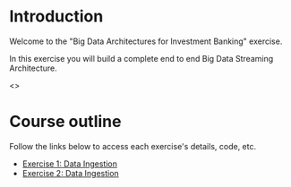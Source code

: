 # Introduction

Welcome to the "Big Data Architectures for Investment Banking" exercise.

In this exercise you will build a complete end to end Big Data Streaming Architecture.

<<ADD DIAGRAM>>

# Course outline

Follow the links below to access each exercise's details, code, etc.

* [Exercise 1: Data Ingestion](exercise1_data_ingestion)
* [Exercise 2: Data Ingestion](exercise2_data_processing)
